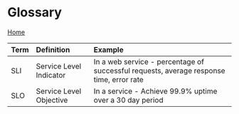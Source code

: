# Glossary
[Home](./README.md)

| Term | Definition | Example |
| :--- |  :--- | :--- |
| SLI | Service Level Indicator | In a web service - percentage of successful requests, average response time, error rate   |
| SLO | Service Level Objective | In a service - Achieve 99.9% uptime over a 30 day period                                  |
